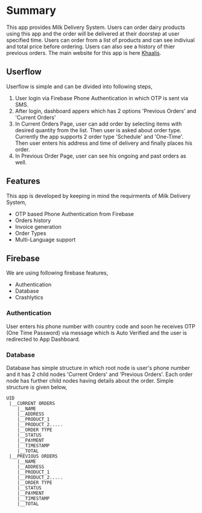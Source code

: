 # Summary 
This app provides Milk Delivery System. Users can order dairy products using this app and the order will be delivered at their doorstep at user specified time. Users can order from a list of products and can see indiviual and total price before ordering. Users can also see a history of thier previous orders. The main website for this app is here [Khaalis](https://khaalis.web.app/).

## Userflow
Userflow is simple and can be divided into following steps,
1. User login via Firebase Phone Authentication in which OTP is sent via SMS.
1. After login, dashboard appers which has 2 options 'Previous Orders' and 'Current Orders'
1. In Current Orders Page, user can add order by selecting items with desired quantity from the list. Then user is asked about order type. Currently the app supports 2 order type 'Schedule' and 'One-Time'. Then user enters his address and time of delivery and finally places his order.
1. In Previous Order Page, user can see his ongoing and past orders as well. 

## Features
This app is developed by keeping in mind the requirments of Milk Delivery System,
* OTP based Phone Authentication from Firebase 
* Orders history
* Invoice generation
* Order Types
* Multi-Language support

## Firebase
We are using following firebase features,
* Authentication
* Database
* Crashlytics

### Authentication
User enters his phone number with country code and soon he receives OTP (One Time Password) via message which is Auto Verified and the user is redirected to App Dashboard.

### Database
Database has simple structure in which root node is user's phone number and it has 2 child nodes 'Current Orders' and 'Previous Orders'.
Each order node has further child nodes having details about the order. Simple structure is given below,

```
UID
 |__CURRENT ORDERS
    |__NAME
    |__ADDRESS
    |__PRODUCT_1
    |__PRODUCT_2.....
    |__ORDER TYPE
    |__STATUS
    |__PAYMENT
    |__TIMESTAMP
    |__TOTAL
 |__PREVIOUS ORDERS
    |__NAME
    |__ADDRESS
    |__PRODUCT_1
    |__PRODUCT_2.....
    |__ORDER TYPE
    |__STATUS
    |__PAYMENT
    |__TIMESTAMP
    |__TOTAL
```




